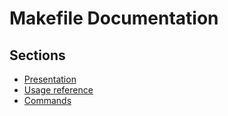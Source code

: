 Makefile Documentation
======================

Sections
--------

* [Presentation](presentation.md)
* [Usage reference](usage_reference.md)
* [Commands](commands.md)